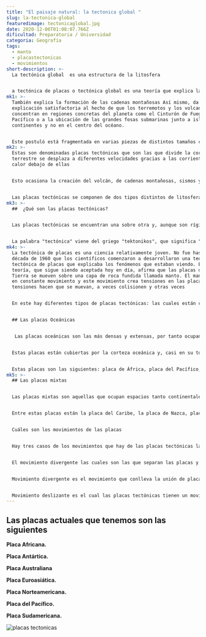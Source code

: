 ```yaml
---
title: "El paisaje natural: la tectonica global "
slug: la-tectonica-global
featuredimage: tectonicaglobal.jpg
date: 2020-12-06T01:08:07.766Z
dificultad: Preparatoria / Universidad
categoria: Geografía
tags:
  - manto
  - placastectonicas
  - movimientos
short-description: >-
  La tectónica global  es una estructura de la litosfera


  a tectónica de placas o tectónica global es una teoría que explica la forma en que está estructurada la litosfera La teoría da una explicación a las placas tectónicas que forman parte de la superficie de la Tierra y a los deslizamientos que se observan entre ellas en su movimiento sobre el manto terrestre fluido, sus direcciones e interacciones.
mk1: >-
  También explica la formación de las cadenas montañosas Así mismo, da una
  explicación satisfactoria al hecho de que los terremotos y los volcanes se
  concentran en regiones concretas del planeta como el Cinturón de Fuego del
  Pacífico o a la ubicación de las grandes fosas submarinas junto a islas y
  continentes y no en el centro del océano.


  Este postuló está fragmentada en varias piezas de distintos tamaños como si fuera un rompecabezas
mk2: >-
  Estas son denominadas placas tectónicas que son las que divide la corteza
  terrestre se desplaza a diferentes velocidades gracias a las corrientes de
  calor debajo de ellas 


  Esto ocasiona la creación del volcán, de cadenas montañosas, sismos y terremotos.


  Las placas tectónicas se componen de dos tipos distintos de litosfera: la corteza continental, más gruesa, y la corteza oceánica, la cual es relativamente delgada. A la parte superior de la litosfera se la conoce como corteza terrestre, nuevamente de dos tipos continental y oceánica. Esto significa que una placa litosfera puede ser continental, oceánica, o bien de ambos tipos, en cuyo caso se denomina placa mixta.
mk3: >-
  ##  ¿Qué son las placas tectónicas?


  Las placas tectónicas se encuentran una sobre otra y, aunque son rígidas, se mueven constantemente, solo que sus movimientos suelen ser muy ligeros y difíciles de sentir, pero cuando su movimiento es fuerte ocurren aquellos fenómenos naturales conocidos como sismos o tsunamis que sí son perceptibles por los seres vivos y puede causar grandes daños.


  La palabra "tectónica" viene del griego "tektonikos", que significa "constructor". Y es que, en cierto modo, estas placas son como las piedras de una enorme construcción, a la que llamamos Tierra. El estudio de las placas tectónicas se llama tectónica de placas. Existen tres tipos de límites de placas: convergentes, divergentes y de transformación. En un límite convergente, las placas chocan y una de ellas es empujada por debajo de la otra. Este proceso se denomina subducción. La Fosa de las Marianas, en el Océano Pacífico, es un lugar excelente para ver cómo ocurre esto. En un límite divergente, las placas se alejan unos de otros. La Dorsal del Atlántico Medio es un ejemplo de este tipo de límite. Por último, en un límite de transformación, las placas se deslizan unas sobre otras. La falla de San Andrés, en California, es un buen ejemplo de ello.
mk4: >-
  La tectónica de placas es una ciencia relativamente joven. No fue hasta la
  década de 1960 que los científicos comenzaron a desarrollaron una teoría de la
  tectónica de placas que explicaba los fenómenos que estaban viendo. Esta
  teoría, que sigue siendo aceptada hoy en día, afirma que las placas de la
  Tierra se mueven sobre una capa de roca fundida llamada manto. El manto está
  en constante movimiento y este movimiento crea tensiones en las placas. Estas
  tensiones hacen que se muevan, a veces colisionen y otras veces


  En este hay diferentes tipos de placas tectónicas: las cuales están clasificadas por  placas oceánicas y las mixtas 


  ## Las placas Oceánicas


   Las placas oceánicas son las más densas y extensas, por tanto ocupan mayor parte del territorio planetario.


  Estas placas están cubiertas por la corteza oceánica y, casi en su totalidad, están sumergidas bajo el agua. Se caracterizan por ser muy activas en sus movimientos.


  Estas placas son las siguientes: placa de África, placa del Pacífico, placa Sudamericana, placa Euroasiática, placa Indoaustraliana, placa Norteamericana y placa Antártica.
mk5: >-
  ## Las placas mixtas 


  Las placas mixtas son aquellas que ocupan espacios tanto continentales como oceánicos. En cantidad, son más numerosas, pero también son placas de menor tamaño en comparación con las placas oceánicas.


  Entre estas placas están la placa del Caribe, la placa de Nazca, placa Árabe, placa de Escocia, entre muchas otras.


  Cuáles son los movimientos de las placas 


  Hay tres casos de los movimientos que hay de las placas tectónicas las cuales son:


  El movimiento divergente las cuales son las que separan las placas y generan fallas  o cadenas de montañas submarinas 


  Movimiento divergente es el movimiento que conlleva la unión de placas la cual la placa más delgada se hunde sobre la placa más gruesa generando las cadenas montañosas que se aprecian en diversas zonas 


  Movimiento deslizante es el cual las placas tectónicas tienen un movimiento pero en direcciones contrarias, las cuales también pueden generar fallas
---
```





## Las placas actuales que tenemos son las siguientes 

**Placa Africana.**

**Placa Antártica.**

**Placa Australiana**

**Placa Euroasiática.**

**Placa Norteamericana.**

**Placa del Pacífico.**

**Placa Sudamericana.**

![placas tectonicas ](/assets/placas-tectonicas.jpg "placas tectonicas ")